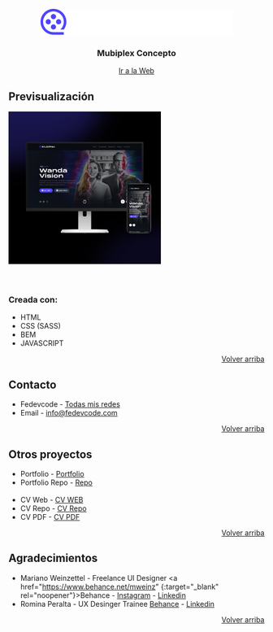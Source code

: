 <!-- MUBIPLEX LOGO -->
<br />
<div align="center" id="top">
  <a href="http://mubiplex.fedevcode.com/" target="_blank">
    <img src="assets/images/logo/logo_mubiplex.svg" alt="Logo Mubiplex">
  </a>

  <h3 align="center">Mubiplex Concepto</h3>
  <p align="center">
    <a href="http://mubiplex.fedevcode.com/" target="_blank">Ir a la Web</a>
  </p>
</div>

<!-- PROJECT PREVIEW -->
## Previsualización

<a href="http://mubiplex.fedevcode.com/" target="_blank"><img src="assets/images/logo/mubiplex_cover.png" alt="Preview mubiplex concept" width="300" height="300"></a> <br><br><br>


<!-- CREATED WITH -->
### Creada con:

* HTML
* CSS (SASS)
* BEM
* JAVASCRIPT

<p align="right"><a href="#top">Volver arriba</a></p>

<!-- CONTACT -->
## Contacto

* Fedevcode - <a href="https://linktr.ee/fedevcode" target="_blank">Todas mis redes</a><br>
* Email - info@fedevcode.com

<p align="right"><a href="#top">Volver arriba</a></p>



<!-- OTHER PROJECTS -->
## Otros proyectos

* Portfolio - [Portfolio](https://fedevcode.com) <br>
* Portfolio Repo - [Repo]() <br><br>
* CV Web - [CV WEB](http://cv.fedevcode.com/) <br>
* CV Repo - [CV Repo](https://github.com/fedevcode/CV-Fedevcode) <br>
* CV PDF - [CV PDF](https://linktr.ee/fedevcode) <br>

<p align="right"><a href="#top">Volver arriba</a></p>



<!-- GRATITUDE -->
## Agradecimientos

* Mariano Weinzettel - Freelance UI Designer <a href="https://www.behance.net/mweinz" {:target="_blank" rel="noopener"}>Behance</a> - <a href="https://www.instagram.com/marianoweinz/" target="_blank">Instagram</a> - <a href="https://ar.linkedin.com/in/mweinz" target="_blank">Linkedin</a> <br>
* Romina Peralta - UX Desinger Trainee <a href="https://www.behance.net/rominaperaltaux" target="_blank">Behance</a> - <a href="https://ar.linkedin.com/in/rominaperaltaux" target="_blank">Linkedin</a> <br>

<p align="right"><a href="#top">Volver arriba</a></p>
